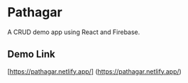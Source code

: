 # Pathagar

A CRUD demo app using React and Firebase.

## Demo Link

[https://pathagar.netlify.app/] (https://pathagar.netlify.app/)
